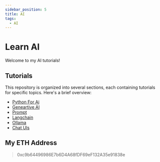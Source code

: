 ```yaml
---
sidebar_position: 5
title: AI
tags:
  - AI
---
```


# Learn AI

Welcome to my AI tutorials!

## Tutorials

This repository is organized into several sections, each containing tutorials for specific topics. Here's a brief overview:

* [Python For Ai](./python-for-ai.md)
* [Geneartive AI](./generative-ai.md)
* [Prompt](./prompt.md)
* [Langchain](./langchain.md)
* [Ollama](./ollama.md)
* [Chat UIs](./chat-ui.md)

## My ETH Address

> 0xc9b64496986E7b6D4A68fDF69eF132A35e91838e
